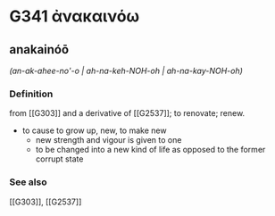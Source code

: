 # G341 ἀνακαινόω

## anakainóō

_(an-ak-ahee-no'-o | ah-na-keh-NOH-oh | ah-na-kay-NOH-oh)_

### Definition

from [[G303]] and a derivative of [[G2537]]; to renovate; renew.

- to cause to grow up, new, to make new
  - new strength and vigour is given to one
  - to be changed into a new kind of life as opposed to the former corrupt state

### See also

[[G303]], [[G2537]]

